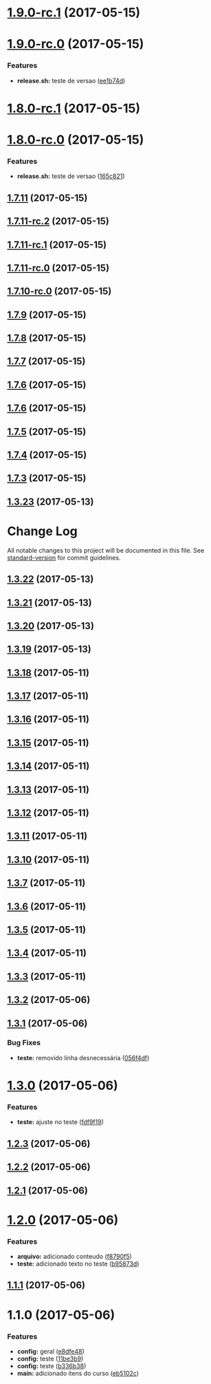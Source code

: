 <a name="1.9.0-rc.1"></a>
# [1.9.0-rc.1](https://github.com/claytonsilva/git-integration-quickstart/compare/v1.9.0-rc.0...v1.9.0-rc.1) (2017-05-15)



<a name="1.9.0-rc.0"></a>
# [1.9.0-rc.0](https://github.com/claytonsilva/git-integration-quickstart/compare/v1.8.0-rc.1...v1.9.0-rc.0) (2017-05-15)


### Features

* **release.sh:** teste de versao ([ee1b74d](https://github.com/claytonsilva/git-integration-quickstart/commit/ee1b74d))



<a name="1.8.0-rc.1"></a>
# [1.8.0-rc.1](https://github.com/claytonsilva/git-integration-quickstart/compare/v1.8.0-rc.0...v1.8.0-rc.1) (2017-05-15)



<a name="1.8.0-rc.0"></a>
# [1.8.0-rc.0](https://github.com/claytonsilva/git-integration-quickstart/compare/v1.7.11...v1.8.0-rc.0) (2017-05-15)


### Features

* **release.sh:** teste de versao ([165c821](https://github.com/claytonsilva/git-integration-quickstart/commit/165c821))



<a name="1.7.11"></a>
## [1.7.11](https://github.com/claytonsilva/git-integration-quickstart/compare/v1.7.11-rc.2...v1.7.11) (2017-05-15)



<a name="1.7.11-rc.2"></a>
## [1.7.11-rc.2](https://github.com/claytonsilva/git-integration-quickstart/compare/v1.7.11-rc.1...v1.7.11-rc.2) (2017-05-15)



<a name="1.7.11-rc.1"></a>
## [1.7.11-rc.1](https://github.com/claytonsilva/git-integration-quickstart/compare/v1.7.11-rc.0...v1.7.11-rc.1) (2017-05-15)



<a name="1.7.11-rc.0"></a>
## [1.7.11-rc.0](https://github.com/claytonsilva/git-integration-quickstart/compare/v1.7.10-rc.0...v1.7.11-rc.0) (2017-05-15)



<a name="1.7.10-rc.0"></a>
## [1.7.10-rc.0](https://github.com/claytonsilva/git-integration-quickstart/compare/v1.7.9...v1.7.10-rc.0) (2017-05-15)



<a name="1.7.9"></a>
## [1.7.9](https://github.com/claytonsilva/git-integration-quickstart/compare/v1.7.8...v1.7.9) (2017-05-15)



<a name="1.7.8"></a>
## [1.7.8](https://github.com/claytonsilva/git-integration-quickstart/compare/v1.7.7...v1.7.8) (2017-05-15)



<a name="1.7.7"></a>
## [1.7.7](https://github.com/claytonsilva/git-integration-quickstart/compare/v1.7.6...v1.7.7) (2017-05-15)



<a name="1.7.6"></a>
## [1.7.6](https://github.com/claytonsilva/git-integration-quickstart/compare/v1.7.5...v1.7.6) (2017-05-15)



<a name="1.7.6"></a>
## [1.7.6](https://github.com/claytonsilva/git-integration-quickstart/compare/v1.7.5...v1.7.6) (2017-05-15)



<a name="1.7.5"></a>
## [1.7.5](https://github.com/claytonsilva/git-integration-quickstart/compare/v1.7.4...v1.7.5) (2017-05-15)



<a name="1.7.4"></a>
## [1.7.4](https://github.com/claytonsilva/git-integration-quickstart/compare/v1.7.3...v1.7.4) (2017-05-15)



<a name="1.7.3"></a>
## [1.7.3](https://github.com/claytonsilva/git-integration-quickstart/compare/v1.7.2...v1.7.3) (2017-05-15)



<a name="1.3.23"></a>
## [1.3.23](https://github.com/claytonsilva/git-integration-quickstart/compare/v1.3.22...v1.3.23) (2017-05-13)



# Change Log

All notable changes to this project will be documented in this file. See [standard-version](https://github.com/conventional-changelog/standard-version) for commit guidelines.

<a name="1.3.22"></a>
## [1.3.22](https://github.com/claytonsilva/git-integration-quickstart/compare/v1.3.21...v1.3.22) (2017-05-13)



<a name="1.3.21"></a>
## [1.3.21](https://github.com/claytonsilva/git-integration-quickstart/compare/v1.3.20...v1.3.21) (2017-05-13)



<a name="1.3.20"></a>
## [1.3.20](https://github.com/claytonsilva/git-integration-quickstart/compare/v1.3.19...v1.3.20) (2017-05-13)



<a name="1.3.19"></a>
## [1.3.19](https://github.com/claytonsilva/git-integration-quickstart/compare/v1.3.18...v1.3.19) (2017-05-13)



<a name="1.3.18"></a>
## [1.3.18](https://github.com/claytonsilva/git-integration-quickstart/compare/v1.3.17...v1.3.18) (2017-05-11)



<a name="1.3.17"></a>
## [1.3.17](https://github.com/claytonsilva/git-integration-quickstart/compare/v1.3.16...v1.3.17) (2017-05-11)



<a name="1.3.16"></a>
## [1.3.16](https://github.com/claytonsilva/git-integration-quickstart/compare/v1.3.15...v1.3.16) (2017-05-11)



<a name="1.3.15"></a>
## [1.3.15](https://github.com/claytonsilva/git-integration-quickstart/compare/v1.3.14...v1.3.15) (2017-05-11)



<a name="1.3.14"></a>
## [1.3.14](https://github.com/claytonsilva/git-integration-quickstart/compare/v1.3.11...v1.3.14) (2017-05-11)



<a name="1.3.13"></a>
## [1.3.13](https://github.com/claytonsilva/git-integration-quickstart/compare/v1.3.11...v1.3.13) (2017-05-11)



<a name="1.3.12"></a>
## [1.3.12](https://github.com/claytonsilva/git-integration-quickstart/compare/v1.3.11...v1.3.12) (2017-05-11)



<a name="1.3.11"></a>
## [1.3.11](https://github.com/claytonsilva/git-integration-quickstart/compare/v1.3.10...v1.3.11) (2017-05-11)



<a name="1.3.10"></a>
## [1.3.10](https://github.com/claytonsilva/git-integration-quickstart/compare/v1.3.7...v1.3.10) (2017-05-11)



<a name="1.3.7"></a>
## [1.3.7](https://github.com/claytonsilva/git-integration-quickstart/compare/v1.3.6...v1.3.7) (2017-05-11)



<a name="1.3.6"></a>
## [1.3.6](https://github.com/claytonsilva/git-integration-quickstart/compare/v1.3.5...v1.3.6) (2017-05-11)



<a name="1.3.5"></a>
## [1.3.5](https://github.com/claytonsilva/git-integration-quickstart/compare/v1.3.4...v1.3.5) (2017-05-11)



<a name="1.3.4"></a>
## [1.3.4](https://github.com/claytonsilva/git-integration-quickstart/compare/v1.3.3...v1.3.4) (2017-05-11)



<a name="1.3.3"></a>
## [1.3.3](https://github.com/claytonsilva/git-integration-quickstart/compare/v1.3.2...v1.3.3) (2017-05-11)



<a name="1.3.2"></a>
## [1.3.2](https://github.com/claytonsilva/git-integration-quickstart/compare/v1.3.1...v1.3.2) (2017-05-06)



<a name="1.3.1"></a>
## [1.3.1](https://github.com/claytonsilva/git-integration-quickstart/compare/v1.3.0...v1.3.1) (2017-05-06)


### Bug Fixes

* **teste:** removido linha desnecessária ([056f4df](https://github.com/claytonsilva/git-integration-quickstart/commit/056f4df))



<a name="1.3.0"></a>
# [1.3.0](https://github.com/claytonsilva/git-integration-quickstart/compare/v1.2.3...v1.3.0) (2017-05-06)


### Features

* **teste:** ajuste no teste ([fdf9f19](https://github.com/claytonsilva/git-integration-quickstart/commit/fdf9f19))



<a name="1.2.3"></a>
## [1.2.3](https://github.com/claytonsilva/git-integration-quickstart/compare/v1.2.2...v1.2.3) (2017-05-06)



<a name="1.2.2"></a>
## [1.2.2](https://github.com/claytonsilva/git-integration-quickstart/compare/v1.2.1...v1.2.2) (2017-05-06)



<a name="1.2.1"></a>
## [1.2.1](https://github.com/claytonsilva/git-integration-quickstart/compare/v1.2.0...v1.2.1) (2017-05-06)



<a name="1.2.0"></a>
# [1.2.0](https://github.com/claytonsilva/git-integration-quickstart/compare/v1.1.1...v1.2.0) (2017-05-06)


### Features

* **arquivo:** adicionado conteudo ([f8790f5](https://github.com/claytonsilva/git-integration-quickstart/commit/f8790f5))
* **teste:** adicionado texto no teste ([b95873d](https://github.com/claytonsilva/git-integration-quickstart/commit/b95873d))



<a name="1.1.1"></a>
## [1.1.1](https://github.com/claytonsilva/git-integration-quickstart/compare/v1.1.0...v1.1.1) (2017-05-06)



<a name="1.1.0"></a>
# 1.1.0 (2017-05-06)


### Features

* **config:** geral ([e8dfe48](https://github.com/claytonsilva/git-integration-quickstart/commit/e8dfe48))
* **config:** teste ([11be3b9](https://github.com/claytonsilva/git-integration-quickstart/commit/11be3b9))
* **config:** teste ([b336b38](https://github.com/claytonsilva/git-integration-quickstart/commit/b336b38))
* **main:** adicionado itens do curso ([eb5102c](https://github.com/claytonsilva/git-integration-quickstart/commit/eb5102c))
